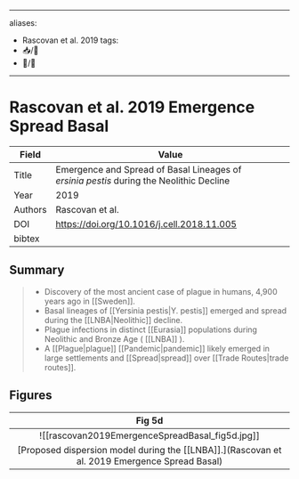 
---
aliases:
  - Rascovan et al. 2019
tags: 
  - 📥/📰 
  - 📝/🌱 
---

# Rascovan et al. 2019 Emergence Spread Basal

| Field   | Value                                                                                        |
| ------- | -------------------------------------------------------------------------------------------- |
| Title   | Emergence and Spread of Basal Lineages of <i>ersinia pestis</i> during the Neolithic Decline |
| Year    | 2019                                                                                         |
| Authors | Rascovan et al.                                                                              |
| DOI     | <https://doi.org/10.1016/j.cell.2018.11.005>                                                 |
| bibtex  |                                                                                              | 

## Summary

>* Discovery of the most ancient case of plague in humans, 4,900 years ago in [[Sweden]].
>* Basal lineages of [[Yersinia pestis|Y. pestis]] emerged and spread during the [[LNBA|Neolithic]] decline.
>* Plague infections in distinct [[Eurasia]] populations during Neolithic and Bronze Age  ( [[LNBA]] ).
>* A [[Plague|plague]] [[Pandemic|pandemic]] likely emerged in large settlements and [[Spread|spread]] over [[Trade Routes|trade routes]].
>
## Figures


|    Fig 5d                                       |
|:--------------------------------------------:|
| ![[rascovan2019EmergenceSpreadBasal_fig5d.jpg]] |
| [Proposed dispersion model during the [[LNBA]].](Rascovan et al. 2019 Emergence Spread Basal) |